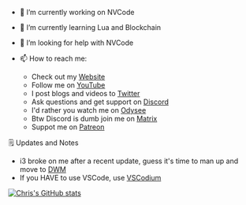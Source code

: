 
- 🔭 I’m currently working on NVCode

- 🌱 I’m currently learning Lua and Blockchain

- 🤔 I’m looking for help with NVCode

- 📫 How to reach me:

  - Check out my [Website](https://www.chrisatmachine.com/)
  - Follow me on [YouTube](https://www.youtube.com/channel/UCS97tchJDq17Qms3cux8wcA)
  - I post blogs and videos to [Twitter](https://twitter.com/chrisatmachine) 
  - Ask questions and get support on [Discord](https://discord.gg/Xb9B4Ny)
  - I'd rather you watch me on [Odysee](https://odysee.com/@chrisatmachine:f)
  - Btw Discord is dumb join me on [Matrix](https://matrix.to/#/+atmachine:matrix.org)
  - Suppot me on [Patreon](https://www.patreon.com/chrisatmachine)

🗒️ Updates and Notes

- i3 broke on me after a recent update, guess it's time to man up and move to [DWM](https://dwm.suckless.org/)
- If you HAVE to use VSCode, use [VSCodium](https://vscodium.com/)




[![Chris's GitHub stats](https://github-readme-stats.vercel.app/api?username=christianchiarulli&show_icons=true&theme=tokyonight)](https://github.com/anuraghazra/github-readme-stats)



